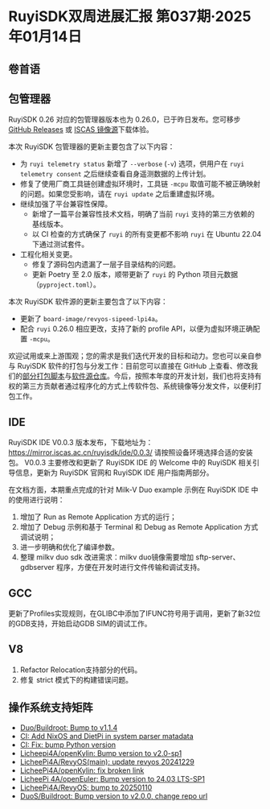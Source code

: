 # RuyiSDK双周进展汇报  第037期·2025年01月14日

## 卷首语

## 包管理器

RuyiSDK 0.26 对应的包管理器版本也为 0.26.0，已于昨日发布。您可移步
[GitHub Releases][ruyi-0.26.0-gh] 或 [ISCAS 镜像源][ruyi-0.26.0-iscas]下载体验。

[ruyi-0.26.0-gh]: https://github.com/ruyisdk/ruyi/releases/tag/0.26.0
[ruyi-0.26.0-iscas]: https://mirror.iscas.ac.cn/ruyisdk/ruyi/releases/0.26.0/

本次 RuyiSDK 包管理器的更新主要包含了以下内容：

* 为 `ruyi telemetry status` 新增了 `--verbose` (`-v`) 选项，供用户在 `ruyi telemetry consent` 之后继续查看自身遥测数据的上传计划。
* 修复了使用厂商工具链创建虚拟环境时，工具链 `-mcpu` 取值可能不被正确映射的问题。如果您受影响，请在 `ruyi update` 之后重建虚拟环境。
* 继续加强了平台兼容性保障。
    * 新增了一篇平台兼容性技术文档，明确了当前 `ruyi` 支持的第三方依赖的基线版本。
    * 以 CI 检查的方式确保了 `ruyi` 的所有变更都不影响 `ruyi` 在 Ubuntu 22.04 下通过测试套件。
* 工程化相关变更。
    * 修复了源码包内遗漏了一层子目录结构的问题。
    * 更新 Poetry 至 2.0 版本，顺带更新了 `ruyi` 的 Python 项目元数据（`pyproject.toml`）。

本次 RuyiSDK 软件源的更新主要包含了以下内容：

* 更新了 `board-image/revyos-sipeed-lpi4a`。
* 配合 `ruyi` 0.26.0 相应更改，支持了新的 profile API，以便为虚拟环境正确配置 `-mcpu`。

欢迎试用或来上游围观；您的需求是我们迭代开发的目标和动力。您也可以亲自参与
RuyiSDK 软件的打包与分发工作：目前您可以直接在 GitHub 上查看、修改我们的[部分打包脚本](https://github.com/ruyisdk/ruyici)与[软件源仓库](https://github.com/ruyisdk/packages-index)。今后，按照本年度的开发计划，我们也将支持有权的第三方贡献者通过程序化的方式上传软件包、系统镜像等分发文件，以便利打包工作。

## IDE
RuyiSDK IDE V0.0.3 版本发布，下载地址为：https://mirror.iscas.ac.cn/ruyisdk/ide/0.0.3/ 请按照设备环境选择合适的安装包。
V0.0.3 主要修改和更新了 RuyiSDK IDE 的 Welcome 中的 RuyiSDK 相关引导信息，更新为 RuyiSDK 官网和 RuyiSDK IDE 用户指南两部分。

在文档方面，本期重点完成的针对 Milk-V Duo example 示例在 RuyiSDK IDE 中的使用进行说明：
1. 增加了 Run as Remote Application 方式的运行；
2. 增加了 Debug 示例和基于 Terminal 和 Debug as Remote Application 方式调试说明；
3. 进一步明确和优化了编译参数。
4. 整理 milkv duo sdk 改进需求：milkv duo镜像需要增加 sftp-server、gdbserver 程序，方便在开发时进行文件传输和调试支持。

## GCC
更新了Profiles实现规则，在GLIBC中添加了IFUNC符号用于调用，更新了新32位的GDB支持，开始启动GDB SIM的调试工作。

## V8
1. Refactor Relocation支持部分的代码。
2. 修复 strict 模式下的构建错误问题。

## 操作系统支持矩阵

- [Duo/Buildroot: Bump to v1.1.4](https://github.com/ruyisdk/support-matrix/pull/127)
- [CI: Add NixOS and DietPi in system parser matadata](https://github.com/ruyisdk/support-matrix/pull/128)
- [CI: Fix: bump Python version](https://github.com/ruyisdk/support-matrix/pull/130)
- [Licheepi4A/openKylin: Bump version to v2.0-sp1](https://github.com/ruyisdk/support-matrix/pull/131)
- [LicheePi4A/RevyOS(main): update revyos 20241229](https://github.com/ruyisdk/support-matrix/pull/133)
- [LicheePi4A/openKylin: fix broken link](https://github.com/ruyisdk/support-matrix/pull/135)
- [LicheePi 4A/openEuler: Bump version to 24.03 LTS-SP1](https://github.com/ruyisdk/support-matrix/pull/136)
- [LicheePi4A/RevyOS: bump to 20250110](https://github.com/ruyisdk/support-matrix/pull/137)
- [DuoS/Buildroot: Bump version to v2.0.0, change repo url](https://github.com/ruyisdk/support-matrix/pull/138)
